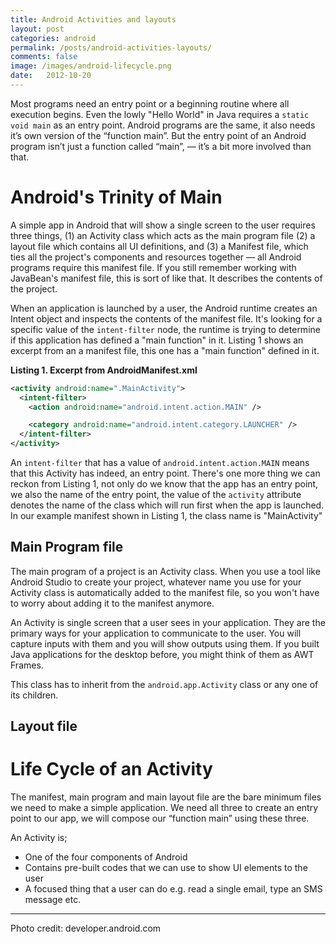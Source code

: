 ```yaml
---
title: Android Activities and layouts
layout: post
categories: android
permalink: /posts/android-activities-layouts/
comments: false
image: /images/android-lifecycle.png
date:   2012-10-20
---
```




Most programs need an entry point or a beginning routine where all execution begins. Even the lowly "Hello World" in Java requires a `static void main` as an entry point. Android programs are the same, it also needs it’s own version of the “function main”.  But the entry point of an Android program isn’t just a function called “main”, —  it’s a bit more involved than that.  

# Android's Trinity of Main

A simple app in Android that will show a single screen to the user requires three things, (1) an Activity class which acts as the main program file (2) a layout file which contains all UI definitions, and (3) a Manifest file,  which ties all the project's components and resources together — all Android programs require this manifest file. If you still remember working with JavaBean's manifest file, this is sort of like that. It describes the contents of the project.

When an application is launched by a user, the Android runtime creates an Intent object and inspects the contents of the manifest file. It's looking for a specific value of the `intent-filter` node, the runtime is trying to determine if this application has defined a "main function" in it. Listing 1 shows an excerpt from an a manifest file, this one has a "main function" defined in it.  

**Listing 1. Excerpt from AndroidManifest.xml**

```xml
<activity android:name=".MainActivity">
  <intent-filter>
    <action android:name="android.intent.action.MAIN" />

    <category android:name="android.intent.category.LAUNCHER" />
  </intent-filter>
</activity>
```

An `intent-filter` that has a value of `android.intent.action.MAIN` means that this Activity has indeed, an entry point. There's one more thing we can reckon from Listing 1, not only do we know that the app has an entry point, we also the name of the entry point, the value of the `activity` attribute denotes the name of the class which will run first when the app is launched. In our example manifest shown in Listing 1, the class name is "MainActivity"

## Main Program file

The main program of a project is an Activity class. When you use a tool like Android Studio to create your project, whatever name you use for your Activity class is automatically added to the manifest file, so you won't have to worry about adding it to the manifest anymore.  

An Activity is single screen that a user sees in your application. They are the primary ways for your application to communicate to the user. You will capture inputs with them and you will show outputs using them. If you  built Java applications for the desktop before, you might think of them as AWT Frames. 



This class has to inherit from the `android.app.Activity` class or any one of its children.  



## Layout file





#  Life Cycle of an Activity





The manifest, main program and main layout file are the bare minimum files we need to make a simple application. We need all three to create an entry point to our app, we will compose our “function main” using these three.



An Activity is;

- One of the four components of Android
- Contains pre-built codes that we can use to show UI elements to the user
- A focused thing that a user can do e.g. read a single email, type an SMS message etc.



---

Photo credit: developer.android.com

 